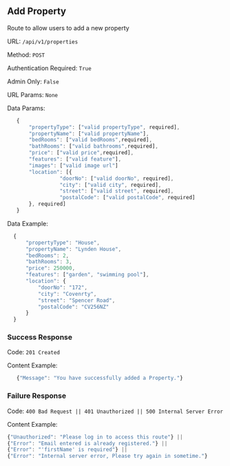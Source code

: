 ## Add Property 

Route to allow users to add a new property

URL: `/api/v1/properties`

Method: `POST`

Authentication Required: `True`

Admin Only: `False`

URL Params: `None`

Data Params: 
```javascript
   {
       "propertyType": ["valid propertyType", required],
       "propertyName": ["valid propertyName"],
       "bedRooms": ["valid bedRooms",required],
       "bathRooms": ["valid bathrooms",required],
       "price": ["valid price",required],
       "features": ["valid feature"],
       "images": ["valid image url"]
       "location": [{
                 "doorNo": ["valid doorNo", required],
                 "city": ["valid city", required],
                 "street": ["valid street", required],
                 "postalCode": ["valid postalCode", required]
       }, required]
   }
```

Data Example: 
```javascript
  {
      "propertyType": "House",
      "propertyName": "Lynden House",
      "bedRooms": 2,
      "bathRooms": 3,
      "price": 250000,
      "features": ["garden", "swimming pool"],
      "location": {
          "doorNo": "172",
          "city": "Covenrty",
          "street": "Spencer Road",
          "postalCode": "CV256NZ"
      }
  }
```

### Success Response

Code: `201 Created`

Content Example:
```javascript
   {"Message": "You have successfully added a Property."}
```

### Failure Response

Code: `400 Bad Request || 401 Unauthorized || 500 Internal Server Error`

Content Example:
 ```javascript
 {"Unauthorized": "Please log in to access this route"} ||
 {"Error": "Email entered is already registered."} || 
 {"Error": "'firstName' is required"} ||
 {"Error": "Internal server error, Please try again in sometime."}
 ```
               



